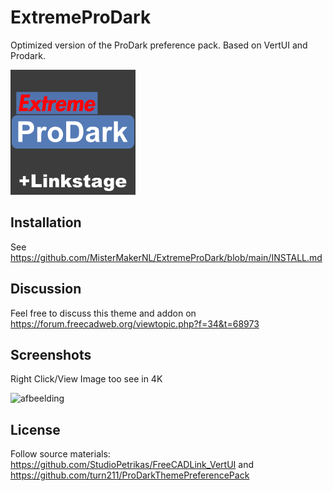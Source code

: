# ExtremeProDark
Optimized version of the ProDark preference pack. Based on VertUI and Prodark.

![afbeelding](https://github.com/MisterMakerNL/ExtremeProDark/blob/main/resources/icons/ExtremeProDark_200x200.png)

## Installation
See https://github.com/MisterMakerNL/ExtremeProDark/blob/main/INSTALL.md

</details>

## Discussion

Feel free to discuss this theme and addon on https://forum.freecadweb.org/viewtopic.php?f=34&t=68973

## Screenshots

Right Click/View Image too see in 4K

![afbeelding](https://user-images.githubusercontent.com/29804962/179059215-008b02d1-a49a-4e11-8302-06c7b4e1c3cf.png)

## License

Follow source materials:
https://github.com/StudioPetrikas/FreeCADLink_VertUI and https://github.com/turn211/ProDarkThemePreferencePack

